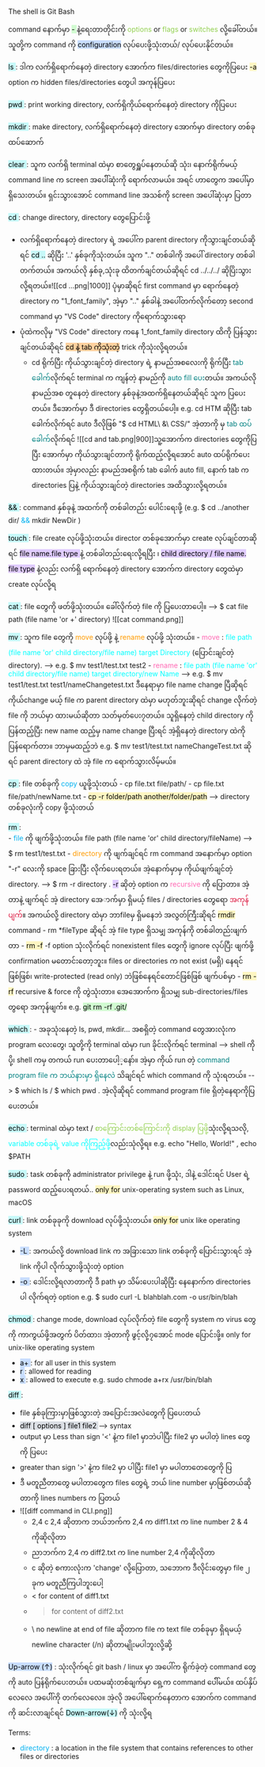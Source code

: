 
The shell is Git Bash

command နောက်မှာ <mark style="background: #BBFABBA6;"> - </mark> နဲ့ရေးတာတိုင်းကို <span style="color:rgb(146, 208, 80)">options</span> or <span style="color:rgb(146, 208, 80)">flags</span> or <span style="color:rgb(146, 208, 80)">switches</span> လို့ခေါ်တယ်။ သူတို့က command ကို <mark style="background: #ADCCFFA6;">configuration</mark> လုပ်ပေးဖို့သုံးတယ်/ လုပ်ပေးနိုင်တယ်။ 

<mark style="background: #ABF7F7A6;">ls </mark> : ဒါက လက်ရှိရောက်နေတဲ့ directory အောက်က files/directories တွေကိုပြပေး
	<mark style="background: #FFF3A3A6;">-a</mark> option က hidden files/directories တွေပါ အကုန်ပြပေး

<mark style="background: #ABF7F7A6;">pwd </mark> : print working directory, လက်ရှိကိုယ်ရောက်နေတဲ့ directory ကိုပြပေး

<mark style="background: #ABF7F7A6;">mkdir </mark>  : make directory, လက်ရှိရောက်နေတဲ့ directory အောက်မှာ directory တစ်ခုထပ်ဆောက်

<mark style="background: #ABF7F7A6;">clear </mark> : သူက လက်ရှိ terminal ထဲမှာ စာတွေရှူပ်နေတယ်ဆို သုံး၊ နောက်ရိုက်မယ့် command line က screen ‌အပေါ််ဆုံးကို ရောက်လာမယ်။ အရင် ဟာတွေက အပေါ်မှာရှိသေးတယ်။ ရှင်းသွားအောင် command line အသစ်ကို screen အပေါ်ဆုံးမှာ ပြတာ

<mark style="background: #ABF7F7A6;">cd </mark> : change directory, directory တွေပြောင်းဖို့
- လက်ရှိရောက်နေတဲ့ directory ရဲ့ အပေါ်က parent directory ကိုသွားချင်တယ်ဆိုရင် <mark style="background: #ABF7F7A6;">cd ..</mark> ဆိုပြီး '..' နှစ်ခုကိုသုံးတယ်။ သူက ".." တစ်ခါကို အပေါ် directory တစ်ခါတက်တယ်။ အကယ်လို နှစ်ခု,သုံးခု ထိတက်ချင်တယ်ဆိုရင် cd ../../../ ဆိုပြိးသွားလို့ရတယ်။![[cd ...png|1000]] ပုံမှာဆိုရင် first command မှာ ရောက်နေတဲ့ directory က "1_font_family", အဲ့မှာ ".." နှစ်ခါနဲ့ အပေါ်တက်လိုက်တော့ second command မှာ "VS Code" directory ကိုရောက်သွားရော
- ပုံထဲကလိုမှ "VS Code" directory ကနေ 1_font_family directory ထိကို ပြန်သွားချင်တယ်ဆိုရင် <mark style="background: #FFB86CA6;">cd နဲ့ tab ကိုသုံးတဲ့</mark> trick ကိုသုံးလို့ရတယ်။
	- cd ရိုက်ပြီး ကိုယ်သွားချင်တဲ့ directory ရဲ့ နာမည်အစလေးကို ရိုက်ပြီး <span style="color:rgb(0, 128, 128)">tab ခေါက်</span>လိုက်ရင် terminal က ကျန်တဲ့ နာမည်ကို<span style="color:rgb(0, 128, 128)"> auto fill ပေး</span>တယ်။ အကယ်လို နာမည်အစ တူနေတဲ့ directory နှစ်ခုနဲ့အထက်ရှိနေတယ်ဆိုရင် သူက ပြပေးတယ်။ ဒီအောက်မှာ ဒီ directories တွေရှိတယ်ပေါ့။ e.g. cd HTM ဆိုပြီး tab ခေါက်လိုက်ရင် auto ဒီလိုဖြစ် "$ cd HTML\ \&\ CSS/" အဲ့တာကို မှ <span style="color:rgb(0, 128, 128)">tab ထပ်ခေါက်</span>လိုက်ရင် ![[cd and tab.png|900]]သူ့အောက်က directories တွေကိုပြပြီး အောက်မှာ ကိုယ်သွားချင်တာကို ရိုက်ထည့်လို့ရအောင် auto ထပ်ရိုက်ပေးထားတယ်။ အဲ့မှာလည်း နာမည်အစရိုက် tab ခေါက် auto fill, နောက် tab က directories ပြနဲ့ ကိုယ်သွားချင်တဲ့ directories အထိသွားလို့ရတယ်။

<mark style="background: #ABF7F7A6;">&&  </mark> : command နှစ်ခုနဲ့ အထက်ကို တစ်ခါတည်း‌ ပေါင်းရေးဖို့ (e.g. $ cd ../another dir/ <span style="color:rgb(0, 176, 240)">&&</span> mkdir NewDir )

<mark style="background: #ABF7F7A6;">touch </mark> : file create လုပ်ဖို့သုံးတယ်။ director တစ်ခုအောက်မှာ create လုပ်ချင်တာဆိုရင် <mark style="background: #D2B3FFA6;">file name.file type </mark> နဲ့ တစ်ခါတည်းရေးလို့ရပြီး ၊ <mark style="background: #D2B3FFA6;">child directory / file name. file type</mark> နဲ့လည်း လက်ရှိ ရောက်နေတဲ့ directory အောက်က directory တွေထဲမှာ create လုပ်လို့ရ

<mark style="background: #ABF7F7A6;">cat </mark> : file တွေကို ဖတ်ဖို့သုံးတယ်။ ခေါ်လိုက်တဲ့ file ကို ပြပေးတာပေါ့။ --> $ cat file path (file name 'or +' directory) ![[cat command.png]]

<mark style="background: #ABF7F7A6;">mv </mark> : သူက file တွေကို <span style="color:rgb(255, 155, 0)">move</span> လုပ်ဖို့ နဲ့ <span style="color:rgb(255, 155, 0)">rename</span> လုပ်ဖို့ သုံးတယ်။
	- <span style="color:rgb(255, 105, 180)">move</span> : <span style="color:rgb(0, 255, 255)">file path (file name 'or' child directory/file name) target Directory</span> (ပြောင်းချင်တဲ့ directory). --> e.g. $ mv test1/test.txt test2
	- <span style="color:rgb(255, 105, 180)">rename</span> : <span style="color:rgb(0, 255, 255)">file path (file name 'or' child directory/file name) target directory/new Name</span> --> e.g. $ mv test1/test.txt test1/nameChangetest.txt 
	  ဒီနေရာမှာ file name change ပြီဆိုရင် ကိုယ်change မယ့် file က parent directory ထဲမှာ မဟုတ်ဘူးဆိုရင် change လိုက်တဲ့ file ကို ဘယ်မှာ ထားမယ်ဆိုတာ သတ်မှတ်ပေး၇တယ်။ သူရှိနေတဲ့ child directory ကိုပြန်ထည့်ပြီး new name ထည့်မှ name change ပြီးရင် အဲ့ရှိနေတဲ့ directory ထဲကို ပြန်ရောက်တာ။ ဘာမှမထည့်ဘဲ e.g. $ mv test1/test.txt nameChangeTest.txt ဆိုရင် parent directory ထဲ အဲ့ file က ရောက်သွားလိမ့်မယ်။

<mark style="background: #ABF7F7A6;">cp </mark> : file တစ်ခုကို <span style="color:rgb(0, 176, 240)">copy</span> ယူဖို့သုံးတယ်
	- cp file.txt file/path/
	- cp file.txt file/path/newName.txt
	- <mark style="background: #FFF3A3A6;">cp -r folder/path another/folder/path</mark> --> directory တစ်ခုလုံးကို copy ဖို့သုံးတယ်


<mark style="background: #ABF7F7A6;">rm </mark> :  
	- <span style="color:rgb(0, 176, 240)">file</span> ကို ဖျက်ဖို့သုံးတယ်။ file path (file name 'or' child directory/fileName) --> $ rm test1/test.txt
	- <span style="color:rgb(255, 155, 0)">directory</span> ကို ဖျက်ချင်ရင် rm command အနောက်မှာ option "-r" လေးကို space ခြားပြီး လိုက်ပေးရတယ်။ အဲ့နောက်မှာမှ ကိုယ်ဖျက်ချင်တဲ့ directory. --> $ rm -r directory . <mark style="background: #D2B3FFA6;">-r</mark> ဆိုတဲ့ option က <span style="color:rgb(255, 105, 180)">recursive </span> ကို ပြောတာ။ အဲ့တာနဲ့ ဖျက်ရင် အဲ့ directory အေ‌ာက်မှာ ရှိမယ့် files / directories တွေရော <span style="color:rgb(220, 20, 60)">အကုန်ပျက်</span>။ အကယ်လို့ directory ထဲမှာ ဘာfileမှ ရှိမနေဘဲ အလွတ်ကြီးဆိုရင် <mark style="background: #FFF3A3A6;">rmdir</mark> command 
	- rm \*fileType ဆိုရင် အဲ့ file type ရှိသမျှ အကုန်ကို တစ်ခါတည်းဖျက်တာ
	- <mark style="background: #FFF3A3A6;">rm -f</mark> -f option သုံးလိုက်ရင် nonexistent files ‌တွေကို ignore လုပ်ပြီး ဖျက်ဖို့ confirmation မတောင်းတော့ဘူး။ files or directories က not exist (မရှိ) နေ‌ရင်ဖြစ်ဖြစ်၊ write-protected (read only) ဘဲဖြစ်နေရင်တောင်ဖြစ်ဖြစ် ဖျက်ပစ်မှာ
	- <mark style="background: #FFF3A3A6;">rm -rf</mark> recursive & force ကို တွဲသုံးတာ။ အေအောက်က ရှိသမျှ sub-directories/files တွရော အကုန်ဖျက်။ e.g. <mark style="background: #BBFABBA6;">git rm -rf .git/</mark>


<mark style="background: #ABF7F7A6;">which </mark> : 
	- အခုသုံးနေ‌တဲ့ ls, pwd, mkdir... အစရှိတဲ့ command တွေအားလုံးက program လေးတွေ၊ သူတို့ကို terminal ထဲမှာ run ခိုင်းလိုက်ရင် terminal --> shell ကိုပို့၊ shell ကမှ တကယ် run ပေးတာပေါ့့နော်။ အဲ့မှာ ကိုယ် run တဲ့<span style="color:rgb(0, 128, 128)"> command program file က ဘယ်နားမှာ ရှိနေလဲ</span> သိချင်ရင် which command ကို သုံးရတယ်။ --> $ which ls / $ which pwd . အဲ့လိုဆိုရင် command program file ရှိတဲ့နေရာကိုပြပေးတယ်။

<mark style="background: #ABF7F7A6;">echo  </mark> : terminal ထဲမှာ text / <span style="color:rgb(146, 208, 80)">စာကြောင်းတစ်ကြောင်းကို display ပြဖို့</span>သုံးလို့ရသလို, <span style="color:rgb(0, 255, 255)">variable တစ်ခုရဲ့ value ကိုကြည့်ဖို့</span>လည်းသုံလို့ရ။ e.g. echo "Hello, World!" , echo $PATH


<mark style="background: #ABF7F7A6;">sudo </mark> : task တစ်ခုကို administrator privilege နဲ့ run ဖို့သုံး, ဒါနဲ့ ‌ဒေါင်းရင် User ရဲ့ password ထည့်ပေးရတယ်.. <mark style="background: #FFF3A3A6;">only for</mark> unix-operating system such as Linux, macOS

<mark style="background: #ABF7F7A6;">curl </mark> : link တစ်ခုခုကို download လုပ်ဖို့သုံးတယ်။ <mark style="background: #FFF3A3A6;">only for</mark> unix like operating system
- <mark style="background: #ADCCFFA6;">-L </mark> : အကယ်လို့ download link က အခြားသော link တစ်ခုကို ပြောင်းသွားရင် အဲ့ link ကိုပါ လိုက်သွားဖို့သုံးတဲ့ option
- <mark style="background: #ADCCFFA6;">-o </mark> : ‌ဒေါင်းလို့ရလာတာကို ဒီ path မှာ သိမ်းပေးပါဆိုပြီး နေနောက်က directories ပါ လိုက်ရတဲ့ option
e.g. $ sudo curl -L blahblah.com -o usr/bin/blah

<mark style="background: #ABF7F7A6;">chmod </mark> : change mode, download လုပ်လိုက်တဲ့ file တွေကို system က virus တွေကို ကာကွယ်ဖို့အတွက် ပိတ်ထား၊ အဲ့တာကို ဖွင့်လို့၇အောင် mode ပြောင်းဖို့။ only for unix-like operating system

- <mark style="background: #ADCCFFA6;">a+ </mark> : for all user in this system
- <mark style="background: #ADCCFFA6;">r </mark> : allowed for reading
- <mark style="background: #ADCCFFA6;">x </mark> : allowed to execute
e.g. sudo chmode a+rx /usr/bin/blah

<mark style="background: #ABF7F7A6;">diff </mark> : 
- file နှစ်ခုကြားမှာဖြစ်သွားတဲ့ အပြောင်းအလဲတွေကို ပြပေးတယ်
- <mark style="background: #CACFD9A6;">diff \[ options \] file1 file2 </mark> --> syntax
- output မှာ Less than sign '<' နဲ့က file1 မှာဘဲပါပြီး file2 မှာ မပါတဲ့ lines တွေကို ပြပေး
- greater than sign '>' နဲ့က file2 မှာ ပါပြီး file1 မှာ မပါတာတေတွေကို ပြ
- ဒီ မတူညီတာတွေ မပါတာတွေက files တွေရဲ့ ဘယ် line number မှာဖြစ်တယ်ဆိုတာကို lines numbers က ပြတယ်
- ![[diff command in CLI.png]] 
	- 2,4 c 2,4 ဆိုတာက ဘယ်ဘက်က 2,4 က diff1.txt က line number 2 & 4 ကိုဆိုလိုတာ
	- ညာဘက်က 2,4 က diff2.txt က line number 2,4 ကိုဆိုလိုတာ
	- c ဆိုတဲ့ စကားလုံးက 'change' လို့ပြောတာ, သဘောက ဒီလိုင်းတွေမှာ file ၂ ခုက မတူညီကြပါဘူးပေါ့
	- < for content of diff1.txt
	- > for content of diff2.txt
	- \\ no newline at end of file ဆိုတာက file က text file တစ်ခုမှာ ရှိရမယ့် newline character (/n) ဆိုတာမျိုးမပါဘူးလို့ဆို့

<mark style="background: #ADCCFFA6;">Up-arrow (↑)</mark> : သုံးလိုက်ရင် git bash / linux မှာ အပေါ်က ရိုက်ခဲ့တဲ့ command‌ တွေကို auto ပြန်ရိုက်ပေးတယ်။ ပထမဆုံးတစ်ချက်မှာ ရှေ့က command ပေါ််မယ်။ ထပ်နှိပ်လေလေ အပေါ််ကို တက်လေလေ။
	 အဲ့လို အပေါ်ရောက်နေတာက အောက်က command ကို ဆင်းလာချင်ရင် <mark style="background: #ABF7F7A6;">Down-arrow(↓)</mark> ကို သုံးလို့ရ

Terms:

- <span style="color:rgb(0, 176, 240)">directory</span> : a location in the file system that contains references to other files or directories
